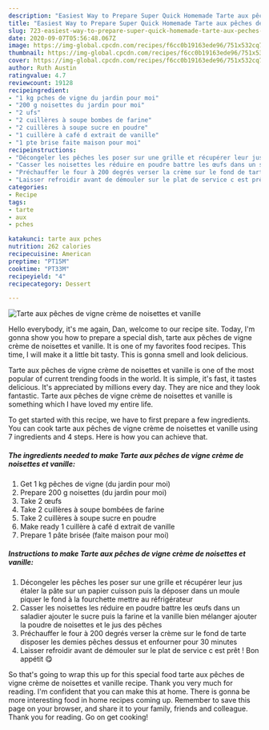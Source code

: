 ```yaml
---
description: "Easiest Way to Prepare Super Quick Homemade Tarte aux pêches de vigne crème de noisettes et vanille"
title: "Easiest Way to Prepare Super Quick Homemade Tarte aux pêches de vigne crème de noisettes et vanille"
slug: 723-easiest-way-to-prepare-super-quick-homemade-tarte-aux-peches-de-vigne-creme-de-noisettes-et-vanille
date: 2020-09-07T05:56:48.067Z
image: https://img-global.cpcdn.com/recipes/f6cc0b19163ede96/751x532cq70/tarte-aux-peches-de-vigne-creme-de-noisettes-et-vanille-photo-principale-de-la-recette.jpg
thumbnail: https://img-global.cpcdn.com/recipes/f6cc0b19163ede96/751x532cq70/tarte-aux-peches-de-vigne-creme-de-noisettes-et-vanille-photo-principale-de-la-recette.jpg
cover: https://img-global.cpcdn.com/recipes/f6cc0b19163ede96/751x532cq70/tarte-aux-peches-de-vigne-creme-de-noisettes-et-vanille-photo-principale-de-la-recette.jpg
author: Ruth Austin
ratingvalue: 4.7
reviewcount: 19128
recipeingredient:
- "1 kg pches de vigne du jardin pour moi"
- "200 g noisettes du jardin pour moi"
- "2 ufs"
- "2 cuillères à soupe bombes de farine"
- "2 cuillères à soupe sucre en poudre"
- "1 cuillère à café d extrait de vanille"
- "1 pte brise faite maison pour moi"
recipeinstructions:
- "Décongeler les pêches les poser sur une grille et récupérer leur jus étaler la pâte sur un papier cuisson puis la déposer dans un moule piquer le fond à la fourchette mettre au réfrigérateur"
- "Casser les noisettes les réduire en poudre battre les œufs dans un saladier ajouter le sucre puis la farine et la vanille bien mélanger ajouter la poudre de noisettes et le jus des pêches"
- "Préchauffer le four à 200 degrés verser la crème sur le fond de tarte disposer les demies pêches dessus et enfourner pour 30 minutes"
- "Laisser refroidir avant de démouler sur le plat de service c est prêt ! Bon appétit 😋"
categories:
- Recipe
tags:
- tarte
- aux
- pches

katakunci: tarte aux pches 
nutrition: 262 calories
recipecuisine: American
preptime: "PT15M"
cooktime: "PT33M"
recipeyield: "4"
recipecategory: Dessert

---
```



![Tarte aux pêches de vigne crème de noisettes et vanille](https://img-global.cpcdn.com/recipes/f6cc0b19163ede96/751x532cq70/tarte-aux-peches-de-vigne-creme-de-noisettes-et-vanille-photo-principale-de-la-recette.jpg)

Hello everybody, it's me again, Dan, welcome to our recipe site. Today, I'm gonna show you how to prepare a special dish, tarte aux pêches de vigne crème de noisettes et vanille. It is one of my favorites food recipes. This time, I will make it a little bit tasty. This is gonna smell and look delicious.

Tarte aux pêches de vigne crème de noisettes et vanille is one of the most popular of current trending foods in the world. It is simple, it's fast, it tastes delicious. It's appreciated by millions every day. They are nice and they look fantastic. Tarte aux pêches de vigne crème de noisettes et vanille is something which I have loved my entire life.




To get started with this recipe, we have to first prepare a few ingredients. You can cook tarte aux pêches de vigne crème de noisettes et vanille using 7 ingredients and 4 steps. Here is how you can achieve that.

<!--inarticleads1-->

##### The ingredients needed to make Tarte aux pêches de vigne crème de noisettes et vanille:

1. Get 1 kg pêches de vigne (du jardin pour moi)
1. Prepare 200 g noisettes (du jardin pour moi)
1. Take 2 œufs
1. Take 2 cuillères à soupe bombées de farine
1. Take 2 cuillères à soupe sucre en poudre
1. Make ready 1 cuillère à café d extrait de vanille
1. Prepare 1 pâte brisée (faite maison pour moi)




<!--inarticleads2-->

##### Instructions to make Tarte aux pêches de vigne crème de noisettes et vanille:

1. Décongeler les pêches les poser sur une grille et récupérer leur jus étaler la pâte sur un papier cuisson puis la déposer dans un moule piquer le fond à la fourchette mettre au réfrigérateur
1. Casser les noisettes les réduire en poudre battre les œufs dans un saladier ajouter le sucre puis la farine et la vanille bien mélanger ajouter la poudre de noisettes et le jus des pêches
1. Préchauffer le four à 200 degrés verser la crème sur le fond de tarte disposer les demies pêches dessus et enfourner pour 30 minutes
1. Laisser refroidir avant de démouler sur le plat de service c est prêt ! Bon appétit 😋




So that's going to wrap this up for this special food tarte aux pêches de vigne crème de noisettes et vanille recipe. Thank you very much for reading. I'm confident that you can make this at home. There is gonna be more interesting food in home recipes coming up. Remember to save this page on your browser, and share it to your family, friends and colleague. Thank you for reading. Go on get cooking!
